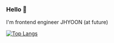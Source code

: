 ### Hello 👋
I'm frontend engineer JHYOON (at future)

[![Top Langs](https://github-readme-stats.vercel.app/api/top-langs/?JeongHyun=anuraghazra&layout=compact)](https://github.com/anuraghazra/github-readme-stats)
